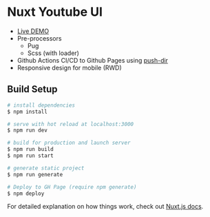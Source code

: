 # Nuxt Youtube UI
- [Live DEMO](https://youtube.malcolmtan.tech/)
- Pre-processors
  - Pug
  - Scss (with loader)
- Github Actions CI/CD to Github Pages using [push-dir](https://github.com/L33T-KR3W/push-dir)
- Responsive design for mobile (RWD)

## Build Setup
```bash
# install dependencies
$ npm install

# serve with hot reload at localhost:3000
$ npm run dev

# build for production and launch server
$ npm run build
$ npm run start

# generate static project
$ npm run generate

# Deploy to GH Page (require npm generate)
$ npm deploy
```

For detailed explanation on how things work, check out [Nuxt.js docs](https://nuxtjs.org).
